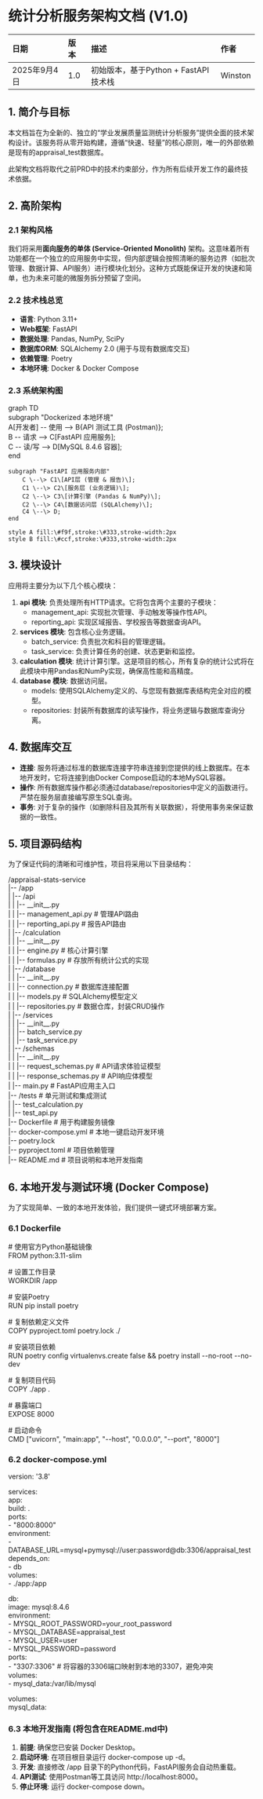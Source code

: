 # **统计分析服务架构文档 (V1.0)**

| 日期 | 版本 | 描述 | 作者 |
| :---- | :---- | :---- | :---- |
| 2025年9月4日 | 1.0 | 初始版本，基于Python \+ FastAPI技术栈 | Winston |

## **1\. 简介与目标**

本文档旨在为全新的、独立的“学业发展质量监测统计分析服务”提供全面的技术架构设计。该服务将从零开始构建，遵循“快速、轻量”的核心原则，唯一的外部依赖是现有的appraisal\_test数据库。

此架构文档将取代之前PRD中的技术约束部分，作为所有后续开发工作的最终技术依据。

## **2\. 高阶架构**

### **2.1 架构风格**

我们将采用**面向服务的单体 (Service-Oriented Monolith)** 架构。这意味着所有功能都在一个独立的应用服务中实现，但内部逻辑会按照清晰的服务边界（如批次管理、数据计算、API服务）进行模块化划分。这种方式既能保证开发的快速和简单，也为未来可能的微服务拆分预留了空间。

### **2.2 技术栈总览**

* **语言**: Python 3.11+  
* **Web框架**: FastAPI  
* **数据处理**: Pandas, NumPy, SciPy  
* **数据库ORM**: SQLAlchemy 2.0 (用于与现有数据库交互)  
* **依赖管理**: Poetry  
* **本地环境**: Docker & Docker Compose

### **2.3 系统架构图**

graph TD  
    subgraph "Dockerized 本地环境"  
        A\[开发者\] \-- 使用 \--\> B{API 测试工具 (Postman)};  
        B \-- 请求 \--\> C\[FastAPI 应用服务\];  
        C \-- 读/写 \--\> D\[MySQL 8.4.6 容器\];  
    end

    subgraph "FastAPI 应用服务内部"  
        C \--\> C1\[API层 (管理 & 报告)\];  
        C1 \--\> C2\[服务层 (业务逻辑)\];  
        C2 \--\> C3\[计算引擎 (Pandas & NumPy)\];  
        C2 \--\> C4\[数据访问层 (SQLAlchemy)\];  
        C4 \--\> D;  
    end

    style A fill:\#f9f,stroke:\#333,stroke-width:2px  
    style B fill:\#ccf,stroke:\#333,stroke-width:2px

## **3\. 模块设计**

应用将主要分为以下几个核心模块：

1. **api 模块**: 负责处理所有HTTP请求。它将包含两个主要的子模块：  
   * management\_api: 实现批次管理、手动触发等操作性API。  
   * reporting\_api: 实现区域报告、学校报告等数据查询API。  
2. **services 模块**: 包含核心业务逻辑。  
   * batch\_service: 负责批次和科目的管理逻辑。  
   * task\_service: 负责计算任务的创建、状态更新和监控。  
3. **calculation 模块**: 统计计算引擎。这是项目的核心，所有复杂的统计公式将在此模块中用Pandas和NumPy实现，确保高性能和高精度。  
4. **database 模块**: 数据访问层。  
   * models: 使用SQLAlchemy定义的、与您现有数据库表结构完全对应的模型。  
   * repositories: 封装所有数据库的读写操作，将业务逻辑与数据库查询分离。

## **4\. 数据库交互**

* **连接**: 服务将通过标准的数据库连接字符串连接到您提供的线上数据库。在本地开发时，它将连接到由Docker Compose启动的本地MySQL容器。  
* **操作**: 所有数据库操作都必须通过database/repositories中定义的函数进行。严禁在服务层直接编写原生SQL查询。  
* **事务**: 对于复杂的操作（如删除科目及其所有关联数据），将使用事务来保证数据的一致性。

## **5\. 项目源码结构**

为了保证代码的清晰和可维护性，项目将采用以下目录结构：

/appraisal-stats-service  
|-- /app  
|   |-- /api  
|   |   |-- \_\_init\_\_.py  
|   |   |-- management\_api.py   \# 管理API路由  
|   |   |-- reporting\_api.py    \# 报告API路由  
|   |-- /calculation  
|   |   |-- \_\_init\_\_.py  
|   |   |-- engine.py           \# 核心计算引擎  
|   |   |-- formulas.py         \# 存放所有统计公式的实现  
|   |-- /database  
|   |   |-- \_\_init\_\_.py  
|   |   |-- connection.py       \# 数据库连接配置  
|   |   |-- models.py           \# SQLAlchemy模型定义  
|   |   |-- repositories.py     \# 数据仓库，封装CRUD操作  
|   |-- /services  
|   |   |-- \_\_init\_\_.py  
|   |   |-- batch\_service.py  
|   |   |-- task\_service.py  
|   |-- /schemas  
|   |   |-- \_\_init\_\_.py  
|   |   |-- request\_schemas.py  \# API请求体验证模型  
|   |   |-- response\_schemas.py \# API响应体模型  
|   |-- main.py                 \# FastAPI应用主入口  
|-- /tests                      \# 单元测试和集成测试  
|   |-- test\_calculation.py  
|   |-- test\_api.py  
|-- Dockerfile                  \# 用于构建服务镜像  
|-- docker-compose.yml          \# 本地一键启动开发环境  
|-- poetry.lock  
|-- pyproject.toml              \# 项目依赖管理  
|-- README.md                   \# 项目说明和本地开发指南

## **6\. 本地开发与测试环境 (Docker Compose)**

为了实现简单、一致的本地开发体验，我们提供一键式环境部署方案。

### **6.1 Dockerfile**

\# 使用官方Python基础镜像  
FROM python:3.11-slim

\# 设置工作目录  
WORKDIR /app

\# 安装Poetry  
RUN pip install poetry

\# 复制依赖定义文件  
COPY pyproject.toml poetry.lock ./

\# 安装项目依赖  
RUN poetry config virtualenvs.create false && poetry install \--no-root \--no-dev

\# 复制项目代码  
COPY ./app .

\# 暴露端口  
EXPOSE 8000

\# 启动命令  
CMD \["uvicorn", "main:app", "--host", "0.0.0.0", "--port", "8000"\]

### **6.2 docker-compose.yml**

version: '3.8'

services:  
  app:  
    build: .  
    ports:  
      \- "8000:8000"  
    environment:  
      \- DATABASE\_URL=mysql+pymysql://user:password@db:3306/appraisal\_test  
    depends\_on:  
      \- db  
    volumes:  
      \- ./app:/app

  db:  
    image: mysql:8.4.6  
    environment:  
      \- MYSQL\_ROOT\_PASSWORD=your\_root\_password  
      \- MYSQL\_DATABASE=appraisal\_test  
      \- MYSQL\_USER=user  
      \- MYSQL\_PASSWORD=password  
    ports:  
      \- "3307:3306" \# 将容器的3306端口映射到本地的3307，避免冲突  
    volumes:  
      \- mysql\_data:/var/lib/mysql

volumes:  
  mysql\_data:

### **6.3 本地开发指南 (将包含在README.md中)**

1. **前提**: 确保您已安装 Docker Desktop。  
2. **启动环境**: 在项目根目录运行 docker-compose up \-d。  
3. **开发**: 直接修改 /app 目录下的Python代码，FastAPI服务会自动热重载。  
4. **API测试**: 使用Postman等工具访问 http://localhost:8000。  
5. **停止环境**: 运行 docker-compose down。

